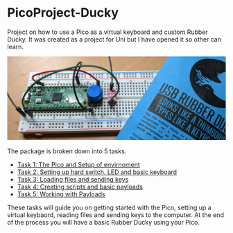# PicoProject-Ducky

Project on how to use a Pico as a virtual keyboard and custom Rubber Ducky. It was created as a project for Uni but I have opened it so other can learn.

![PicoDucky](./images/ducky.png)

The package is broken down into 5 tasks.

* [Task 1: The Pico and Setup of envirnoment](https://github.com/CraigWilsonOZ/PicoProject-Ducky/Task%20%1/readme.md)
* [Task 2: Setting up hard switch, LED and basic keyboard](https://github.com/CraigWilsonOZ/PicoProject-Ducky/Task%20%1)
* [Task 3: Loading files and sending keys](https://github.com/CraigWilsonOZ/PicoProject-Ducky/Task%20%1)
* [Task 4: Creating scripts and basic payloads](https://github.com/CraigWilsonOZ/PicoProject-Ducky/Task%20%1)
* [Task 5: Working with Payloads](https://github.com/CraigWilsonOZ/PicoProject-Ducky/Task%20%1)

These tasks will guide you on getting started with the Pico, setting up a virtual keybaord, reading files and sending keys to the computer. At the end of the process you will have a basic Rubber Ducky using your Pico.
